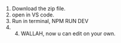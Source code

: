 1. Download the zip file.
2. open in VS code.
3. Run in terminal, NPM RUN DEV
4. 4. WALLAH, now u can edit on your own.
